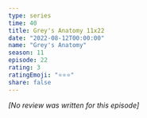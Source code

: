 ```yaml
---
type: series
time: 40
title: Grey's Anatomy 11x22
date: "2022-08-12T00:00:00"
name: "Grey's Anatomy"
season: 11
episode: 22
rating: 3
ratingEmoji: "⭐️⭐️⭐️"
share: false
---
```


_[No review was written for this episode]_
